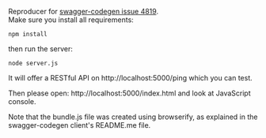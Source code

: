 Reproducer for [swagger-codegen issue 4819](https://github.com/swagger-api/swagger-codegen/issues/4819).  
Make sure you install all requirements:
```
npm install
```

then run the server:  

```
node server.js
```

It will offer a RESTful API on http://localhost:5000/ping which you can test.

Then please open:
http://localhost:5000/index.html
and look at JavaScript console.

Note that the bundle.js file was created using browserify, as explained in the swagger-codegen client's README.me file.
